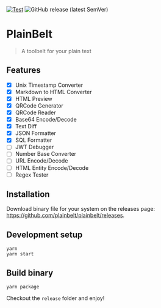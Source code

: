 [![Test](https://github.com/plainbelt/plainbelt/actions/workflows/test.yml/badge.svg)](https://github.com/plainbelt/plainbelt/actions/workflows/test.yml) ![GitHub release (latest SemVer)](https://img.shields.io/github/v/release/plainbelt/plainbelt)

# PlainBelt

> A toolbelt for your plain text

## Features

- [x] Unix Timestamp Converter
- [x] Markdown to HTML Converter
- [x] HTML Preview
- [x] QRCode Generator
- [x] QRCode Reader
- [x] Base64 Encode/Decode
- [x] Text Diff
- [x] JSON Formatter
- [x] SQL Formatter
- [ ] JWT Debugger
- [ ] Number Base Converter
- [ ] URL Encode/Decode
- [ ] HTML Entity Encode/Decode
- [ ] Regex Tester

## Installation

Download binary file for your system on the releases page: https://github.com/plainbelt/plainbelt/releases.

## Development setup

```
yarn
yarn start
```

## Build binary

```
yarn package
```

Checkout the `release` folder and enjoy!
